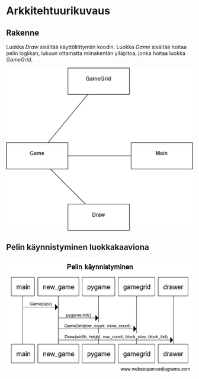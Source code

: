 # Arkkitehtuurikuvaus

## Rakenne
Luokka *Draw* sisältää käyttöliittymän koodin. Luokka *Game* sisältää hoitaa pelin logiikan, lukuun ottamatta miinakentän ylläpitoa, jonka hoitaa luokka *GameGrid*. 

<img src="https://github.com/ahelkala/ot-harjoitustyo/blob/master/dokumentaatio/kuvat/luokkakaavio2.png" width="750">


## Pelin käynnistyminen luokkakaaviona
<img src="https://github.com/ahelkala/ot-harjoitustyo/blob/master/dokumentaatio/kuvat/gamestart.png" width="750">
